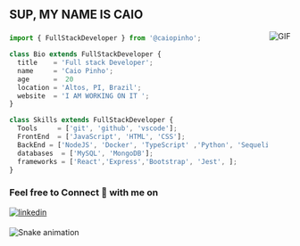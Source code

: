 
## SUP, MY NAME IS CAIO

<img align="right" alt="GIF" src="https://user-images.githubusercontent.com/104791688/216774350-4315fd9e-5d36-4692-93d3-88cc83568c27.gif" />

###
```js
import { FullStackDeveloper } from '@caiopinho';

class Bio extends FullStackDeveloper {
  title    = 'Full stack Developer';
  name     = 'Caio Pinho';
  age      =  20
  location = 'Altos, PI, Brazil';
  website  = 'I AM WORKING ON IT ';
}

class Skills extends FullStackDeveloper {
  Tools     = ['git', 'github', 'vscode'];
  FrontEnd  = ['JavaScript', 'HTML', 'CSS'];
  BackEnd = ['NodeJS', 'Docker', 'TypeScript' ,'Python', 'Sequelize', 'Prisma'];
  databases  = ['MySQL', 'MongoDB'];
  frameworks = ['React','Express','Bootstrap', 'Jest', ];
}
```
###

<h3>Feel free to Connect 👥 with me on</h3>
<div>
<a href="https://linkedin.com/in/caiopinho" target="_blank">
<img src=https://img.shields.io/badge/linkedin-%231E77B5.svg?&style=for-the-badge&logo=linkedin&logoColor=white alt=linkedin style="margin-bottom: 5px;" />
</a>
</div>

 
  ![Snake animation](https://github.com/caiocrf/caiocrf/blob/output/github-contribution-grid-snake.svg)
  
 
